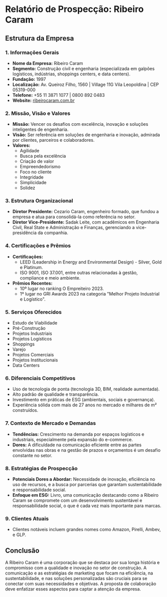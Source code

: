 # Relatório de Prospecção: Ribeiro Caram

## Estrutura da Empresa
### 1. Informações Gerais
- **Nome da Empresa:** Ribeiro Caram
- **Segmento:** Construção civil e engenharia (especializada em galpões logísticos, indústrias, shoppings centers, e data centers).
- **Fundação:** 1997
- **Localização:** Av. Queiroz Filho, 1560 | Village 11G Vila Leopoldina | CEP 05319-000
- **Telefone:** +55 11 3871 1077 | 0800 892 0483
- **Website:** [ribeirocaram.com.br](https://ribeirocaram.com.br)

### 2. Missão, Visão e Valores
- **Missão:** Vencer os desafios com excelência, inovação e soluções inteligentes de engenharia.
- **Visão:** Ser referência em soluções de engenharia e inovação, admirada por clientes, parceiros e colaboradores.
- **Valores:**
  - Agilidade
  - Busca pela excelência
  - Criação de valor
  - Empreendedorismo
  - Foco no cliente
  - Integridade
  - Simplicidade
  - Solidez

### 3. Estrutura Organizacional
- **Diretor Presidente:** Cezario Caram, engenheiro formado, que fundou a empresa e atua para consolidá-la como referência no setor.
- **Diretor Vice-Presidente:** Sadak Leite, com acadêmicos em Engenharia Civil, Real State e Administração e Finanças, gerenciando a vice-presidência da companhia.

### 4. Certificações e Prêmios
- **Certificações:**
  - LEED (Leadership in Energy and Environmental Design) - Silver, Gold e Platinum.
  - ISO 9001, ISO 37.001, entre outras relacionadas à gestão, compliance e meio ambiente.
- **Prêmios Recentes:**
  - 10º lugar no ranking O Empreiteiro 2023.
  - 1º lugar no GRI Awards 2023 na categoria "Melhor Projeto Industrial e Logístico".

### 5. Serviços Oferecidos
- Estudo de Viabilidade
- Pré-Construção
- Projetos Industriais
- Projetos Logísticos
- Shoppings
- Varejo
- Projetos Comerciais
- Projetos Institucionais
- Data Centers

### 6. Diferenciais Competitivos
- Uso de tecnologia de ponta (tecnologia 3D, BIM, realidade aumentada).
- Alto padrão de qualidade e transparência.
- Investimento em práticas de ESG (ambientais, sociais e governança).
- Experiência sólida com mais de 27 anos no mercado e milhares de m² construídos.

### 7. Contexto de Mercado e Demandas
- **Tendências:** Crescimento na demanda por espaços logísticos e industriais, especialmente pela expansão do e-commerce.
- **Dores:** A dificuldade na comunicação eficiente entre as partes envolvidas nas obras e na gestão de prazos e orçamentos é um desafio constante no setor.

### 8. Estratégias de Prospecção
- **Potenciais Dores a Abordar:** Necessidade de inovação, eficiência no uso de recursos, e a busca por parcerias que garantam sustentabilidade e responsabilidade social.
- **Enfoque em ESG:** Livro, uma comunicação destacando como a Ribeiro Caram se compromete com um desenvolvimento sustentável e responsabilidade social, o que é cada vez mais importante para marcas.

### 9. Clientes Atuais
- Clientes notáveis incluem grandes nomes como Amazon, Pirelli, Ambev, e GLP.

## Conclusão
A Ribeiro Caram é uma corporação que se destaca por sua longa história e compromisso com a qualidade e inovação no setor de construção. A comunicação e as estratégias de marketing que focam na eficiência, na sustentabilidade, e nas soluções personalizadas são cruciais para se conectar com suas necessidades e objetivas. A proposta de colaboração deve enfatizar esses aspectos para captar a atenção da empresa.